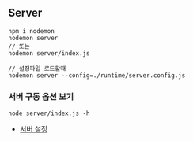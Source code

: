 ## Server
```
npm i nodemon
nodemon server
// 또는
nodemon server/index.js

// 설정파일 로드할때
nodemon server --config=./runtime/server.config.js
```
 
### 서버 구동 옵션 보기
```
node server/index.js -h
```

- [서버 설정](../server/README.md)